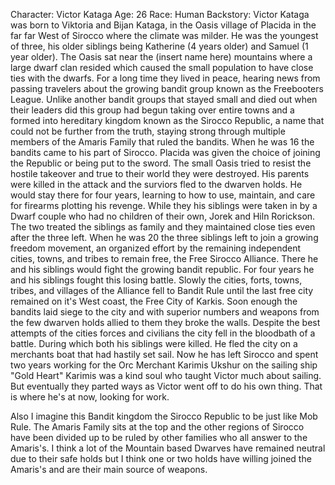Character: Victor Kataga 
Age: 26 
Race: Human 
Backstory: 
Victor Kataga was born to Viktoria and Bijan Kataga, in the Oasis village of Placida in the far far West of Sirocco where the climate was milder. He was the youngest of three, his older siblings being Katherine (4 years older) and Samuel (1 year older). The Oasis sat near the (insert name here) mountains where a large dwarf clan resided which caused the small population to have close ties with the dwarfs. For a long time they lived in peace, hearing news from passing travelers about the growing bandit group known as the Freebooters League. Unlike another bandit groups that stayed small and died out when their leaders did this group had begun taking over entire towns and a formed into hereditary kingdom known as the Sirocco Republic, a name that could not be further from the truth, staying strong through multiple members of the Amaris Family that ruled the bandits. When he was 16 the bandits came to his part of Sirocco. Placida was given the choice of joining the Republic or being put to the sword. The small Oasis tried to resist the hostile takeover and true to their world they were destroyed. His parents were killed in the attack and the surviors fled to the dwarven holds. 
He would stay there for four years, learning to how to use, maintain, and care for firearms plotting his revenge. While they his siblings were taken in by a Dwarf couple who had no children of their own, Jorek and Hiln Rorickson. The two treated the siblings as family and they maintained close ties even after the three left. 
When he was 20 the three siblings left to join a growing freedom movement, an organized effort by the remaining independent cities, towns, and tribes to remain free, the Free Sirocco Alliance. There he and his siblings would fight the growing bandit republic. For four years he and his siblings fought this losing battle. Slowly the cities, forts, towns, tribes, and villages of the Alliance fell to Bandit Rule until the last free city remained on it's West coast, the Free City of Karkis. Soon enough the bandits laid siege to the city and with superior numbers and weapons from the few dwarven holds allied to them they broke the walls. Despite the best attempts of the cities forces and civilians the city fell in the bloodbath of a battle. During which both his siblings were killed. He fled the city on a merchants boat that had hastily set sail. 
Now he has left Sirocco and spent two years working for the Orc Merchant Karimis Ukshur on the sailing ship "Gold Heart" Karimis was a kind soul who taught Victor much about sailing. But eventually they parted ways as Victor went off to do his own thing. That is where he's at now, looking for work.   

Also I imagine this Bandit kingdom the Sirocco Republic to be just like Mob Rule. The Amaris Family sits at the top and the other regions of Sirocco have been divided up to be ruled by other families who all answer to the Amaris's. I think a lot of the Mountain based Dwarves have remained neutral due to their safe holds but I think one or two holds have willing joined the Amaris's and are their main source of weapons.